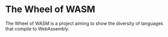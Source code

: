# The Wheel of WASM

The Wheel of WASM is a project aiming to show the diversity of languages that compile to WebAssembly.